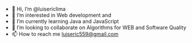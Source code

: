 - 👋 Hi, I’m @luisericlima
- 👀 I’m interested in Web development and 
- 🌱 I’m currently learning Java and JavaScript
- 💞️ I’m looking to collaborate on Algorithms for WEB and Software Quality
- 📫 How to reach me luiseric559@gmail.com
  
